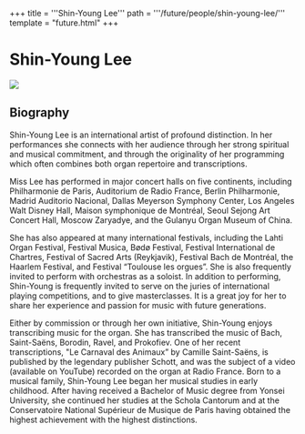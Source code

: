 +++
title = '''Shin-Young Lee'''
path = '''/future/people/shin-young-lee/'''
template = "future.html"
+++

<h1>Shin-Young Lee</h1>

<img class="speaker-photo" src="https://custom.cvent.com/C3A4539B19F74ABCB6FCE437F6BC0A74/files/event/910aaf2914d44586a56fbd0b3b2c31c0/b855bc8d26f24f7fafcef6e4e73c4923.jpg">
<h2>Biography</h2>
<p>Shin-Young Lee is an international artist of profound distinction. In her performances she connects with her audience through her strong spiritual and musical commitment, and through the originality of her programming which often combines both organ repertoire and transcriptions.

Miss Lee has performed in major concert halls on five continents, including Philharmonie de Paris, Auditorium de Radio France, Berlin Philharmonie, Madrid Auditorio Nacional, Dallas Meyerson Symphony Center, Los Angeles Walt Disney Hall, Maison symphonique de Montréal, Seoul Sejong Art Concert Hall, Moscow Zaryadye, and the Gulanyu Organ Museum of China.

She has also appeared at many international festivals, including the Lahti Organ Festival, Festival Musica, Bødø Festival, Festival International de Chartres, Festival of Sacred Arts (Reykjavik), Festival Bach de Montréal, the Haarlem Festival, and Festival “Toulouse les orgues”. She is also frequently invited to perform with orchestras as a soloist. 
In addition to performing, Shin-Young is frequently invited to serve on the juries of international playing competitions, and to give masterclasses. It is a great joy for her to share her experience and passion for music with future generations.

Either by commission or through her own initiative, Shin-Young enjoys transcribing music for the organ.  She has transcribed the music of Bach, Saint-Saëns, Borodin, Ravel, and Prokofiev. One of her recent transcriptions, "Le Carnaval des Animaux” by Camille Saint-Saëns, is published by the legendary publisher Schott, and was the subject of a video (available on YouTube) recorded on the organ at Radio France.
Born to a musical family, Shin-Young Lee began her musical studies in early childhood. After having received a Bachelor of Music degree from Yonsei University, she continued her studies at the Schola Cantorum and at the Conservatoire National Supérieur de Musique de Paris having obtained the highest achievement with the highest distinctions.</p>

